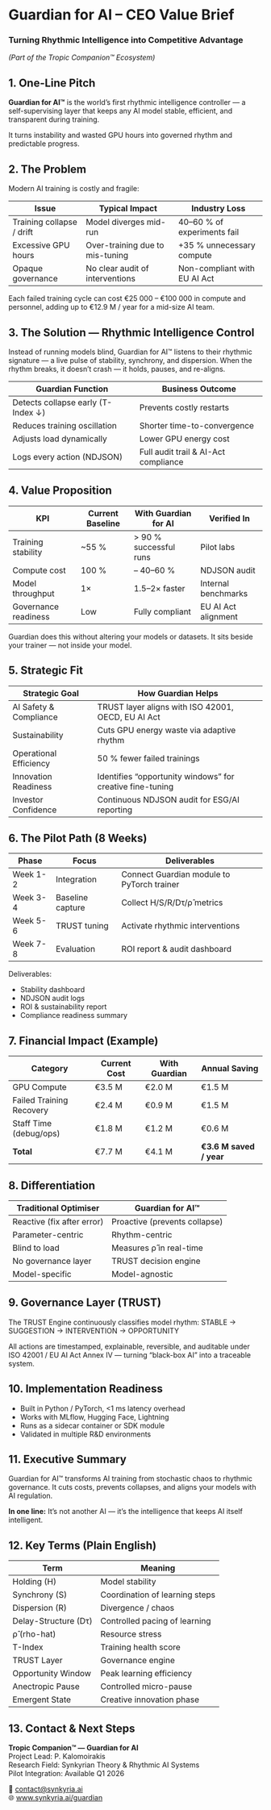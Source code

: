 # Guardian for AI – CEO Value Brief
### Turning Rhythmic Intelligence into Competitive Advantage
*(Part of the Tropic Companion™ Ecosystem)*

## 1. One-Line Pitch
**Guardian for AI™** is the world’s first rhythmic intelligence controller — a self-supervising layer that keeps any AI model stable, efficient, and transparent during training.

It turns instability and wasted GPU hours into governed rhythm and predictable progress.

## 2. The Problem
Modern AI training is costly and fragile:

| Issue | Typical Impact | Industry Loss |
|--------|----------------|----------------|
| Training collapse / drift | Model diverges mid-run | 40–60 % of experiments fail |
| Excessive GPU hours | Over-training due to mis-tuning | +35 % unnecessary compute |
| Opaque governance | No clear audit of interventions | Non-compliant with EU AI Act |

Each failed training cycle can cost €25 000 – €100 000 in compute and personnel, adding up to €12.9 M / year for a mid-size AI team.

## 3. The Solution — Rhythmic Intelligence Control
Instead of running models blind, Guardian for AI™ listens to their rhythmic signature — a live pulse of stability, synchrony, and dispersion. When the rhythm breaks, it doesn’t crash — it holds, pauses, and re-aligns.

| Guardian Function | Business Outcome |
|--------------------|------------------|
| Detects collapse early (T-Index ↓) | Prevents costly restarts |
| Reduces training oscillation | Shorter time-to-convergence |
| Adjusts load dynamically | Lower GPU energy cost |
| Logs every action (NDJSON) | Full audit trail & AI-Act compliance |

## 4. Value Proposition
| KPI | Current Baseline | With Guardian for AI | Verified In |
|-----|------------------|----------------------|--------------|
| Training stability | ~55 % | > 90 % successful runs | Pilot labs |
| Compute cost | 100 % | – 40–60 % | NDJSON audit |
| Model throughput | 1× | 1.5–2× faster | Internal benchmarks |
| Governance readiness | Low | Fully compliant | EU AI Act alignment |

Guardian does this without altering your models or datasets. It sits beside your trainer — not inside your model.

## 5. Strategic Fit
| Strategic Goal | How Guardian Helps |
|-----------------|--------------------|
| AI Safety & Compliance | TRUST layer aligns with ISO 42001, OECD, EU AI Act |
| Sustainability | Cuts GPU energy waste via adaptive rhythm |
| Operational Efficiency | 50 % fewer failed trainings |
| Innovation Readiness | Identifies “opportunity windows” for creative fine-tuning |
| Investor Confidence | Continuous NDJSON audit for ESG/AI reporting |

## 6. The Pilot Path (8 Weeks)
| Phase | Focus | Deliverables |
|-------|--------|---------------|
| Week 1-2 | Integration | Connect Guardian module to PyTorch trainer |
| Week 3-4 | Baseline capture | Collect H/S/R/Dτ/ρ̂ metrics |
| Week 5-6 | TRUST tuning | Activate rhythmic interventions |
| Week 7-8 | Evaluation | ROI report & audit dashboard |

Deliverables:
- Stability dashboard
- NDJSON audit logs
- ROI & sustainability report
- Compliance readiness summary

## 7. Financial Impact (Example)
| Category | Current Cost | With Guardian | Annual Saving |
|-----------|---------------|----------------|----------------|
| GPU Compute | €3.5 M | €2.0 M | €1.5 M |
| Failed Training Recovery | €2.4 M | €0.9 M | €1.5 M |
| Staff Time (debug/ops) | €1.8 M | €1.2 M | €0.6 M |
| **Total** | €7.7 M | €4.1 M | **€3.6 M saved / year** |

## 8. Differentiation
| Traditional Optimiser | Guardian for AI™ |
|------------------------|------------------|
| Reactive (fix after error) | Proactive (prevents collapse) |
| Parameter-centric | Rhythm-centric |
| Blind to load | Measures ρ̂ in real-time |
| No governance layer | TRUST decision engine |
| Model-specific | Model-agnostic |

## 9. Governance Layer (TRUST)
The TRUST Engine continuously classifies model rhythm: STABLE → SUGGESTION → INTERVENTION → OPPORTUNITY

All actions are timestamped, explainable, reversible, and auditable under ISO 42001 / EU AI Act Annex IV — turning “black-box AI” into a traceable system.

## 10. Implementation Readiness
- Built in Python / PyTorch, <1 ms latency overhead
- Works with MLflow, Hugging Face, Lightning
- Runs as a sidecar container or SDK module
- Validated in multiple R&D environments

## 11. Executive Summary
Guardian for AI™ transforms AI training from stochastic chaos to rhythmic governance. It cuts costs, prevents collapses, and aligns your models with AI regulation.

**In one line:** It’s not another AI — it’s the intelligence that keeps AI itself intelligent.

## 12. Key Terms (Plain English)
| Term | Meaning |
|------|----------|
| Holding (H) | Model stability |
| Synchrony (S) | Coordination of learning steps |
| Dispersion (R) | Divergence / chaos |
| Delay-Structure (Dτ) | Controlled pacing of learning |
| ρ̂ (rho-hat) | Resource stress |
| T-Index | Training health score |
| TRUST Layer | Governance engine |
| Opportunity Window | Peak learning efficiency |
| Anectropic Pause | Controlled micro-pause |
| Emergent State | Creative innovation phase |

## 13. Contact & Next Steps
**Tropic Companion™ — Guardian for AI**  
Project Lead: P. Kalomoirakis  
Research Field: Synkyrian Theory & Rhythmic AI Systems  
Pilot Integration: Available Q1 2026

📧 contact@synkyria.ai  
🌐 www.synkyria.ai/guardian
